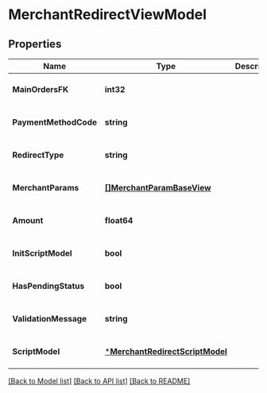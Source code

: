 # MerchantRedirectViewModel

## Properties
Name | Type | Description | Notes
------------ | ------------- | ------------- | -------------
**MainOrdersFK** | **int32** |  | [optional] [default to null]
**PaymentMethodCode** | **string** |  | [optional] [default to null]
**RedirectType** | **string** |  | [optional] [default to null]
**MerchantParams** | [**[]MerchantParamBaseView**](MerchantParamBaseView.md) |  | [optional] [default to null]
**Amount** | **float64** |  | [optional] [default to null]
**InitScriptModel** | **bool** |  | [optional] [default to null]
**HasPendingStatus** | **bool** |  | [optional] [default to null]
**ValidationMessage** | **string** |  | [optional] [default to null]
**ScriptModel** | [***MerchantRedirectScriptModel**](MerchantRedirectScriptModel.md) |  | [optional] [default to null]

[[Back to Model list]](../README.md#documentation-for-models) [[Back to API list]](../README.md#documentation-for-api-endpoints) [[Back to README]](../README.md)


